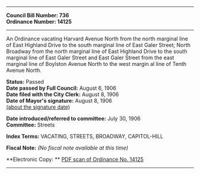 * * * * *  
  
**Council Bill Number: [](#h0)[](#h2)736**   
**Ordinance Number: 14125**  
  
* * * * *  
  
An Ordinance vacating Harvard Avenue North from the north marginal line of East Highland Drive to the south marginal line of East Galer Street; North Broadway from the north marginal line of East Highland Drive to the south marginal line of East Galer Street and East Galer Street from the east marginal line of Boylston Avenue North to the west margin al line of Tenth Avenue North.  
  
**Status:** Passed   
**Date passed by Full Council:** August 6, 1906   
**Date filed with the City Clerk:** August 8, 1906   
**Date of Mayor's signature:** August 8, 1906   
[(about the signature date)](/~public/approvaldate.htm)   
  
  
**Date introduced/referred to committee:** July 30, 1906   
**Committee:** Streets   
  
**Index Terms:** VACATING, STREETS, BROADWAY, CAPITOL-HILL  
  
**Fiscal Note:** *(No fiscal note available at this time)*  
  
**Electronic Copy: ** [PDF scan of Ordinance No. 14125](/~archives/Ordinances/Ord_14125.pdf)  
  
* * * * *  
